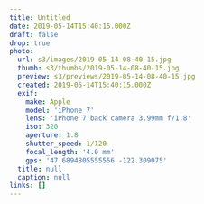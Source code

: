 ```yaml
---
title: Untitled
date: 2019-05-14T15:40:15.000Z
draft: false
drop: true
photo:
  url: s3/images/2019-05-14-08-40-15.jpg
  thumb: s3/thumbs/2019-05-14-08-40-15.jpg
  preview: s3/previews/2019-05-14-08-40-15.jpg
  created: 2019-05-14T15:40:15.000Z
  exif:
    make: Apple
    model: 'iPhone 7'
    lens: 'iPhone 7 back camera 3.99mm f/1.8'
    iso: 320
    aperture: 1.8
    shutter_speed: 1/120
    focal_length: '4.0 mm'
    gps: '47.6894805555556 -122.309075'
  title: null
  caption: null
links: []
---
```

